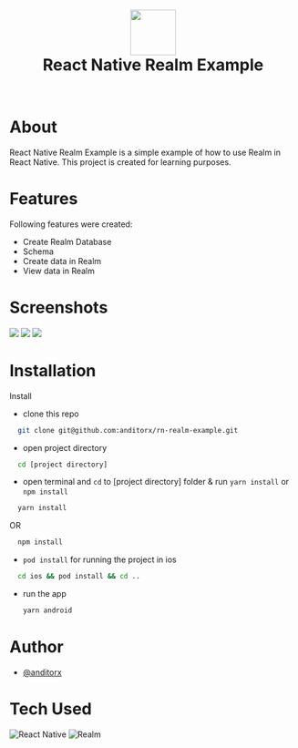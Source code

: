 <div align="center">
      <h1> <img src="https://res.cloudinary.com/dzwztfzvu/image/upload/v1667285026/avatar-1_rpum4l.png" width="80px"><br/>React Native Realm Example</h1>
     </div>
<p align="center"> <a href="https://anditorx.showwcase.com/" target="_blank"><img alt="" src="https://img.shields.io/badge/Website-EA4C89?style=normal&logo=dribbble&logoColor=white" style="vertical-align:center" /></a> <a href="https://twitter.com/anditorx" target="_blank"><img alt="" src="https://img.shields.io/badge/Twitter-1DA1F2?style=normal&logo=twitter&logoColor=white" style="vertical-align:center" /></a> <a href="https://id.linkedin.com/in/andirustianto}" target="_blank"><img alt="" src="https://img.shields.io/badge/LinkedIn-0077B5?style=normal&logo=linkedin&logoColor=white" style="vertical-align:center" /></a> </p>

# About

React Native Realm Example is a simple example of how to use Realm in React Native. This project is created for learning purposes.

# Features

Following features were created:

- Create Realm Database
- Schema
- Create data in Realm
- View data in Realm

# Screenshots

<img src="https://res.cloudinary.com/dzwztfzvu/image/upload/v1671651771/Screen_Shot_2022-12-22_at_02.28.31_cm3kut.png">

<img src="https://res.cloudinary.com/dzwztfzvu/image/upload/v1671651813/Screen_Shot_2022-12-22_at_02.43.22_lxkvwu.png">

<img src="https://res.cloudinary.com/dzwztfzvu/image/upload/v1671651771/Screen_Shot_2022-12-22_at_02.35.43_hpez0b.png">

# Installation

Install

- clone this repo

```bash
  git clone git@github.com:anditorx/rn-realm-example.git
```

- open project directory

```bash
  cd [project directory]
```

- open terminal and `cd` to [project directory] folder & run `yarn install` or `npm install`

```bash
  yarn install
```

OR

```bash
  npm install
```

- `pod install` for running the project in ios

```bash
  cd ios && pod install && cd ..
```

- run the app

  ```bash
  yarn android
  ```

# Author

- [@anditorx](https://www.github.com/anditorx)

# Tech Used

![React Native](https://miro.medium.com/max/720/1*safAvjgR68qpQCreDTOcYA.webp) ![Realm](https://webimages.mongodb.com/_com_assets/cms/l0wqwqfmlb2sjq0c4-realm_logo.svg?auto=format%252Ccompress&w=128&quality=75)
